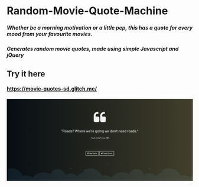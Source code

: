 # Random-Movie-Quote-Machine
##### Whether be a morning motivation or a little pep, this has a quote for every mood from your favourite movies.

##### Generates random movie quotes, made using simple Javascript and jQuery

## Try it here
#### https://movie-quotes-sd.glitch.me/








![App](https://github.com/soumyadeeptadas/Random-Movie-Quote-Machine/blob/master/Screenshot%20(337).png)
